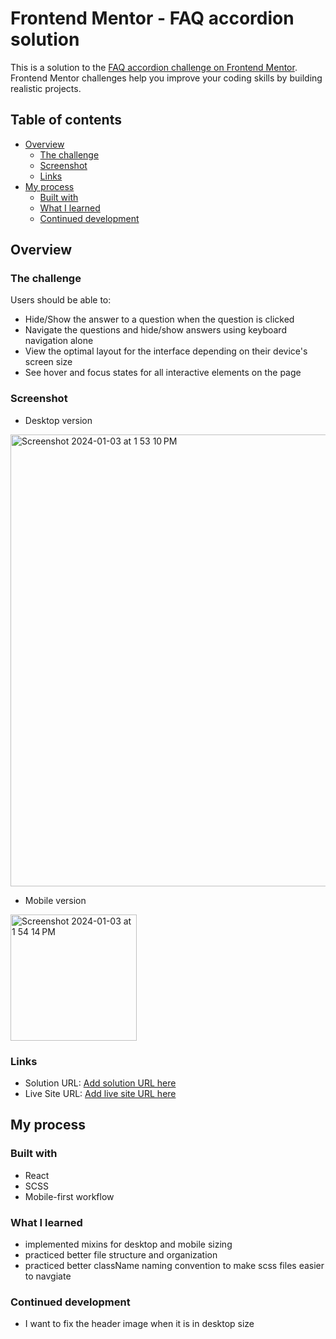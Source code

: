 # Frontend Mentor - FAQ accordion solution

This is a solution to the [FAQ accordion challenge on Frontend Mentor](https://www.frontendmentor.io/challenges/faq-accordion-wyfFdeBwBz). Frontend Mentor challenges help you improve your coding skills by building realistic projects. 

## Table of contents

- [Overview](#overview)
  - [The challenge](#the-challenge)
  - [Screenshot](#screenshot)
  - [Links](#links)
- [My process](#my-process)
  - [Built with](#built-with)
  - [What I learned](#what-i-learned)
  - [Continued development](#continued-development)


## Overview

### The challenge

Users should be able to:

- Hide/Show the answer to a question when the question is clicked
- Navigate the questions and hide/show answers using keyboard navigation alone
- View the optimal layout for the interface depending on their device's screen size
- See hover and focus states for all interactive elements on the page

### Screenshot
- Desktop version
<img width="723" alt="Screenshot 2024-01-03 at 1 53 10 PM" src="https://github.com/AnaBennett11/faq-accordion/assets/98188684/cf1d71e3-562f-4cd8-8874-41a49d0686b6">



- Mobile version
<img width="202" alt="Screenshot 2024-01-03 at 1 54 14 PM" src="https://github.com/AnaBennett11/faq-accordion/assets/98188684/a8125fe8-8fb2-4935-8b5d-f06390014a4c">




### Links

- Solution URL: [Add solution URL here](https://www.frontendmentor.io/solutions/faqaccordion-Pi5Rdr3tsq)
- Live Site URL: [Add live site URL here](https://faq-accordion-nine-rose.vercel.app/)

## My process

### Built with

- React
- SCSS
- Mobile-first workflow


### What I learned

- implemented mixins for desktop and mobile sizing
- practiced better file structure and organization
- practiced better className naming convention to make scss files easier to navgiate
  
### Continued development

- I want to fix the header image when it is in desktop size



